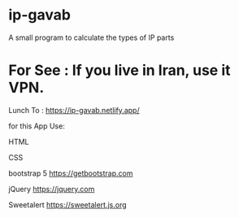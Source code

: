 # ip-gavab
A small program to calculate the types of IP parts

# For See : If you live in Iran, use it VPN.

Lunch To : https://ip-gavab.netlify.app/

for this App Use:

HTML

CSS

bootstrap 5 https://getbootstrap.com

jQuery      https://jquery.com

Sweetalert  https://sweetalert.js.org

